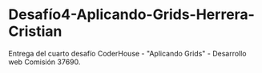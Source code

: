 # Desafío4-Aplicando-Grids-Herrera-Cristian
Entrega del cuarto desafío CoderHouse - "Aplicando Grids" - Desarrollo web Comisión 37690.
